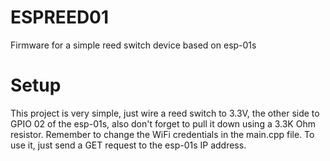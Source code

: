# ESPREED01
Firmware for a simple reed switch device based on esp-01s

# Setup
This project is very simple, just wire a reed switch to 3.3V, the other side to GPIO 02 of the esp-01s,
also don't forget to pull it down using a 3.3K Ohm resistor. Remember to change the WiFi credentials in the main.cpp file.
To use it, just send a GET request to the esp-01s IP address.
